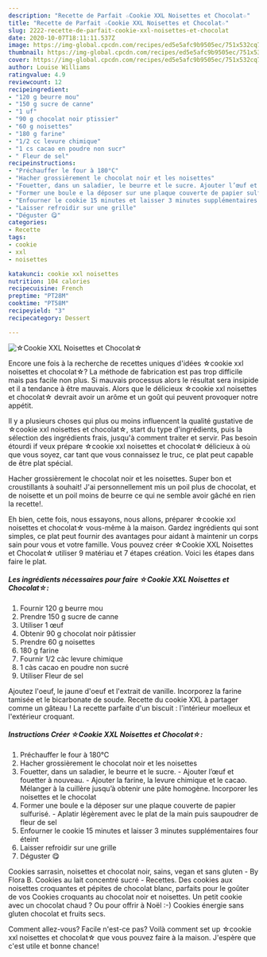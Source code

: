 ```yaml
---
description: "Recette de Parfait ☆Cookie XXL Noisettes et Chocolat☆"
title: "Recette de Parfait ☆Cookie XXL Noisettes et Chocolat☆"
slug: 2222-recette-de-parfait-cookie-xxl-noisettes-et-chocolat
date: 2020-10-07T18:11:11.537Z
image: https://img-global.cpcdn.com/recipes/ed5e5afc9b9505ec/751x532cq70/☆cookie-xxl-noisettes-et-chocolat☆-photo-principale-de-la-recette.jpg
thumbnail: https://img-global.cpcdn.com/recipes/ed5e5afc9b9505ec/751x532cq70/☆cookie-xxl-noisettes-et-chocolat☆-photo-principale-de-la-recette.jpg
cover: https://img-global.cpcdn.com/recipes/ed5e5afc9b9505ec/751x532cq70/☆cookie-xxl-noisettes-et-chocolat☆-photo-principale-de-la-recette.jpg
author: Louise Williams
ratingvalue: 4.9
reviewcount: 12
recipeingredient:
- "120 g beurre mou"
- "150 g sucre de canne"
- "1 uf"
- "90 g chocolat noir ptissier"
- "60 g noisettes"
- "180 g farine"
- "1/2 cc levure chimique"
- "1 cs cacao en poudre non sucr"
- " Fleur de sel"
recipeinstructions:
- "Préchauffer le four à 180°C"
- "Hacher grossièrement le chocolat noir et les noisettes"
- "Fouetter, dans un saladier, le beurre et le sucre. Ajouter l’œuf et fouetter à nouveau. Ajouter la farine, la levure chimique et le cacao. Mélanger à la cuillère jusqu’à obtenir une pâte homogène. Incorporer les noisettes et le chocolat"
- "Former une boule e la déposer sur une plaque couverte de papier sulfurisé. Aplatir légèrement avec le plat de la main puis saupoudrer de fleur de sel"
- "Enfourner le cookie 15 minutes et laisser 3 minutes supplémentaires four éteint"
- "Laisser refroidir sur une grille"
- "Déguster 😋"
categories:
- Recette
tags:
- cookie
- xxl
- noisettes

katakunci: cookie xxl noisettes 
nutrition: 104 calories
recipecuisine: French
preptime: "PT28M"
cooktime: "PT58M"
recipeyield: "3"
recipecategory: Dessert

---
```



![☆Cookie XXL Noisettes et Chocolat☆](https://img-global.cpcdn.com/recipes/ed5e5afc9b9505ec/751x532cq70/☆cookie-xxl-noisettes-et-chocolat☆-photo-principale-de-la-recette.jpg)

Encore une fois à la recherche de recettes uniques d'idées ☆cookie xxl noisettes et chocolat☆? La méthode de fabrication est pas trop difficile mais pas facile non plus. Si mauvais processus alors le résultat sera insipide et il a tendance à être mauvais. Alors que le délicieux ☆cookie xxl noisettes et chocolat☆ devrait avoir un arôme et un goût qui peuvent provoquer notre appétit.

Il y a plusieurs choses qui plus ou moins influencent la qualité gustative de ☆cookie xxl noisettes et chocolat☆, start du type d'ingrédients, puis la sélection des ingrédients frais, jusqu'à comment traiter et servir. Pas besoin étourdi if veux prépare ☆cookie xxl noisettes et chocolat☆ délicieux à où que vous soyez, car tant que vous connaissez le truc, ce plat peut capable de être plat spécial.

Hacher grossièrement le chocolat noir et les noisettes. Super bon et croustillants à souhait! J&#39;ai personnellement mis un poil plus de chocolat, et de noisette et un poil moins de beurre ce qui ne semble avoir gâché en rien la recette!.


Eh bien, cette fois, nous essayons, nous allons, préparer ☆cookie xxl noisettes et chocolat☆ vous-même à la maison. Gardez ingrédients qui sont simples, ce plat peut fournir des avantages pour aidant à maintenir un corps sain pour vous et votre famille. Vous pouvez créer ☆Cookie XXL Noisettes et Chocolat☆ utiliser 9 matériau et 7 étapes création. Voici les étapes dans faire le plat.

<!--inarticleads1-->

##### Les ingrédients nécessaires pour faire ☆Cookie XXL Noisettes et Chocolat☆:

1. Fournir 120 g beurre mou
1. Prendre 150 g sucre de canne
1. Utiliser 1 œuf
1. Obtenir 90 g chocolat noir pâtissier
1. Prendre 60 g noisettes
1.  180 g farine
1. Fournir 1/2 càc levure chimique
1.  1 càs cacao en poudre non sucré
1. Utiliser  Fleur de sel


Ajoutez l&#39;oeuf, le jaune d&#39;oeuf et l&#39;extrait de vanille. Incorporez la farine tamisée et le bicarbonate de soude. Recette du cookie XXL à partager comme un gâteau ! La recette parfaite d&#39;un biscuit : l&#39;intérieur moelleux et l&#39;extérieur croquant. 

<!--inarticleads2-->

##### Instructions Créer ☆Cookie XXL Noisettes et Chocolat☆:

1. Préchauffer le four à 180°C
1. Hacher grossièrement le chocolat noir et les noisettes
1. Fouetter, dans un saladier, le beurre et le sucre. - Ajouter l’œuf et fouetter à nouveau. - Ajouter la farine, la levure chimique et le cacao. Mélanger à la cuillère jusqu’à obtenir une pâte homogène. Incorporer les noisettes et le chocolat
1. Former une boule e la déposer sur une plaque couverte de papier sulfurisé. - Aplatir légèrement avec le plat de la main puis saupoudrer de fleur de sel
1. Enfourner le cookie 15 minutes et laisser 3 minutes supplémentaires four éteint
1. Laisser refroidir sur une grille
1. Déguster 😋


Cookies sarrasin, noisettes et chocolat noir, sains, vegan et sans gluten - By Flora B. Cookies au lait concentré sucré - Recettes. Des cookies aux noisettes croquantes et pépites de chocolat blanc, parfaits pour le goûter de vos Cookies croquants au chocolat noir et noisettes. Un petit cookie avec un chocolat chaud ? Ou pour offrir à Noël :-) Cookies énergie sans gluten chocolat et fruits secs. 


Comment allez-vous? Facile n'est-ce pas? Voilà comment set up ☆cookie xxl noisettes et chocolat☆ que vous pouvez faire à la maison. J'espère que c'est utile et bonne chance!
